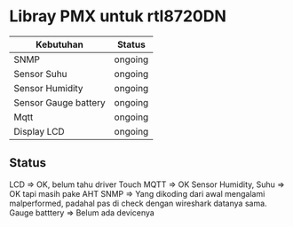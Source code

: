 # Libray PMX untuk rtl8720DN

| Kebutuhan|Status|
|-------|----------|
| SNMP | ongoing|
| Sensor Suhu | ongoing|
| Sensor Humidity | ongoing|
| Sensor Gauge battery |ongoing|
| Mqtt |ongoing|
| Display LCD |ongoing|

## Status

LCD => OK, belum tahu driver Touch
MQTT => OK
Sensor Humidity, Suhu => OK tapi masih pake AHT
SNMP => Yang dikoding dari awal mengalami malperformed, padahal pas di check dengan wireshark datanya sama.
Gauge batttery => Belum ada devicenya
